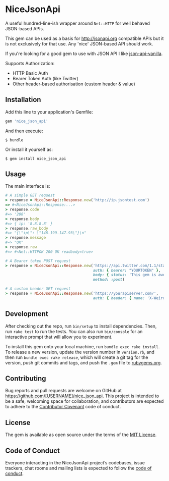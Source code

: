 # NiceJsonApi

A useful hundred-line-ish wrapper around `Net::HTTP` for well behaved JSON-based APIs.

This gem can be used as a basis for http://jsonapi.org compatible APIs but it is not exclusively for that use. Any 'nice' JSON-based API should work.

If you're looking for a good gem to use with JSON API I like [json-api-vanilla](https://github.com/trainline/json-api-vanilla).

Supports Authorization:
* HTTP Basic Auth
* Bearer Token Auth (like Twitter)
* Other header-based authorisation (custom header & value)


## Installation

Add this line to your application's Gemfile:

```ruby
gem 'nice_json_api'
```

And then execute:

    $ bundle

Or install it yourself as:

    $ gem install nice_json_api

## Usage

The main interface is:

```ruby
# A simple GET request
> response = NiceJsonApi::Response.new('http://ip.jsontest.com')
=> #<NiceJsonApi::Response:...>
> response.code
#=> '200'
> response.body
#=> { ip: '8.8.8.8' }
> response.raw_body
#=> "{\"ip\": \"146.199.147.93\"}\n"
> response.message
#=> "OK"
> response.raw
#=> #<Net::HTTPOK 200 OK readbody=true>

# A Bearer token POST request
> response = NiceJsonApi::Response.new('https://api.twitter.com/1.1/statuses/update.json',
                                       auth: { bearer: "YOURTOKEN" },
                                       body: { status: 'This gem is awesome' },
                                       method: :post)

# A custom header GET request
> response = NiceJsonApi::Response.new('https://yourapiserver.com/',
                                       auth: { header: { name: 'X-Weird-Auth', value: 'TOKEN' } })
```

## Development

After checking out the repo, run `bin/setup` to install dependencies. Then, run `rake test` to run the tests. You can also run `bin/console` for an interactive prompt that will allow you to experiment.

To install this gem onto your local machine, run `bundle exec rake install`. To release a new version, update the version number in `version.rb`, and then run `bundle exec rake release`, which will create a git tag for the version, push git commits and tags, and push the `.gem` file to [rubygems.org](https://rubygems.org).

## Contributing

Bug reports and pull requests are welcome on GitHub at https://github.com/[USERNAME]/nice_json_api. This project is intended to be a safe, welcoming space for collaboration, and contributors are expected to adhere to the [Contributor Covenant](http://contributor-covenant.org) code of conduct.

## License

The gem is available as open source under the terms of the [MIT License](http://opensource.org/licenses/MIT).

## Code of Conduct

Everyone interacting in the NiceJsonApi project’s codebases, issue trackers, chat rooms and mailing lists is expected to follow the [code of conduct](https://github.com/[USERNAME]/nice_json_api/blob/master/CODE_OF_CONDUCT.md).
